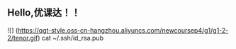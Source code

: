 ## Hello,优课达！！
![] (https://qgt-style.oss-cn-hangzhou.aliyuncs.com/newcoursep4/g1/g1-2-2/tenor.gif)
cat ~/.ssh/id_rsa.pub
